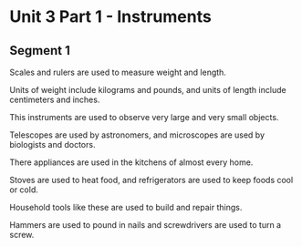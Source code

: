 # Unit 3 Part 1 - Instruments

## Segment 1

Scales and rulers are used to measure weight and length.

Units of weight include kilograms and pounds, and units of length include centimeters and inches.

This instruments are used to observe very large and very small objects.

Telescopes are used by astronomers, and microscopes are used by biologists and doctors.

There appliances are used in the kitchens of almost every home.

Stoves are used to heat food, and refrigerators are used to keep foods cool or cold.

Household tools like these are used to build and repair things.

Hammers are used to pound in nails and screwdrivers are used to turn a screw.


